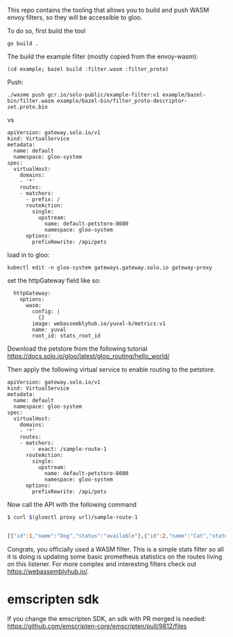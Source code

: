 This repo contains the tooling that allows you to build and push WASM envoy filters,
so they will be accessible to gloo.

To do so, first build the tool
```
go build .
```

The build the example filter (mostly copied from the envoy-wasm):
```
(cd example; bazel build :filter.wasm :filter_proto)
```

Push:
```
./wasme push gcr.io/solo-public/example-filter:v1 example/bazel-bin/filter.wasm example/bazel-bin/filter_proto-descriptor-set.proto.bin
```

vs
```
apiVersion: gateway.solo.io/v1
kind: VirtualService
metadata:
  name: default
  namespace: gloo-system
spec: 
  virtualHost:
    domains:
    - '*'
    routes:
    - matchers:
      - prefix: /
      routeAction:
        single:
          upstream:
            name: default-petstore-8080
            namespace: gloo-system
      options:
        prefixRewrite: /api/pets

```

load in to gloo:
```
kubectl edit -n gloo-system gateways.gateway.solo.io gateway-proxy
```

set the httpGateway field like so:
```
  httpGateway:
    options:
      wasm:
        config: |
          {}
        image: webassemblyhub.io/yuval-k/metrics:v1
        name: yuval
        root_id: stats_root_id
```

Download the petstore from the following tutorial https://docs.solo.io/gloo/latest/gloo_routing/hello_world/

Then apply the following virtual service to enable routing to the petstore.

```
apiVersion: gateway.solo.io/v1
kind: VirtualService
metadata:
  name: default
  namespace: gloo-system
spec:
  virtualHost:
    domains:
    - '*'
    routes:
    - matchers:
        - exact: /sample-route-1
      routeAction:
        single:
          upstream:
            name: default-petstore-8080
            namespace: gloo-system
      options:
        prefixRewrite: /api/pets
```

Now call the API with the following command
```bash
$ curl $(glooctl proxy url)/sample-route-1


[{"id":1,"name":"Dog","status":"available"},{"id":2,"name":"Cat","status":"pending"}]
```

Congrats, you officially used a WASM filter.
This is a simple stats filter so all it is doing is updating some basic prometheus statistics on the routes living on this listener.
For more complex and interesting filters check out https://webassemblyhub.io/.

# emscripten sdk
If you change the emscripten SDK, an sdk with PR merged is needed:
https://github.com/emscripten-core/emscripten/pull/9812/files
